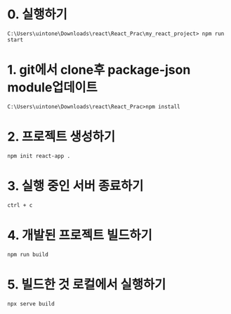 
# 0. 실행하기 
```
C:\Users\uintone\Downloads\react\React_Prac\my_react_project> npm run start
```

# 1. git에서 clone후  package-json module업데이트
```
C:\Users\uintone\Downloads\react\React_Prac>npm install
```
# 2. 프로젝트 생성하기
```
npm init react-app . 
```
# 3. 실행 중인 서버 종료하기
```
ctrl + c
```
# 4. 개발된 프로젝트 빌드하기
```
npm run build
```
# 5. 빌드한 것 로컬에서 실행하기
```
npx serve build
```
